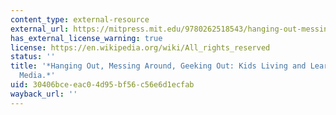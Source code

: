 ```yaml
---
content_type: external-resource
external_url: https://mitpress.mit.edu/9780262518543/hanging-out-messing-around-and-geeking-out/
has_external_license_warning: true
license: https://en.wikipedia.org/wiki/All_rights_reserved
status: ''
title: '*Hanging Out, Messing Around, Geeking Out: Kids Living and Learning with New
  Media.*'
uid: 30406bce-eac0-4d95-bf56-c56e6d1ecfab
wayback_url: ''
---
```

